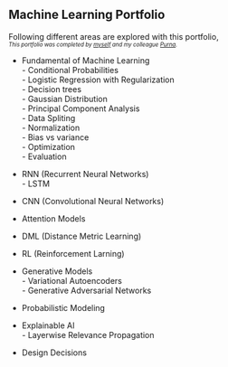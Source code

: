 ## Machine Learning Portfolio

Following different areas are explored with this portfolio,   
<sub><sup>*This portfolio was completed by [myself](https://github.com/Hasal-Pallewaththe) and my colleague [Purna](https://github.com/purnasrm).*</sup></sub>   

* Fundamental of Machine Learning  
        - Conditional Probabilities  
        - Logistic Regression with Regularization  
        - Decision trees  
        - Gaussian Distribution  
        - Principal Component Analysis  
        - Data Spliting  
        - Normalization  
        - Bias vs variance  
        - Optimization  
        - Evaluation  

* RNN (Recurrent Neural Networks)  
        - LSTM  

* CNN (Convolutional Neural Networks)  

* Attention Models  

* DML (Distance Metric Learning)  

* RL (Reinforcement Larning)  

* Generative Models  
        - Variational Autoencoders  
        - Generative Adversarial Networks  

* Probabilistic Modeling  

* Explainable AI  
        - Layerwise Relevance Propagation  

* Design Decisions  

